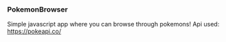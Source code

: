 ### PokemonBrowser
Simple javascript app where you can browse through pokemons!
Api used: https://pokeapi.co/